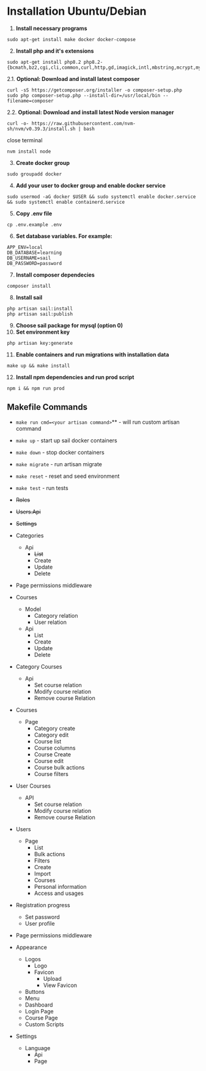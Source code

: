 # Installation Ubuntu/Debian

1. **Install necessary programs**
```shell
sudo apt-get install make docker docker-compose
```
2. **Install php and it's extensions**
```shell
sudo apt-get install php8.2 php8.2-{bcmath,bz2,cgi,cli,common,curl,http,gd,imagick,intl,mbstring,mcrypt,mysql,opcache,raphf,readline,snmp,soap,xml,xmlrpc,xsl,yaml,zip}
```
2.1. **Optional: Download and install latest composer**
```shell
curl -sS https://getcomposer.org/installer -o composer-setup.php
sudo php composer-setup.php --install-dir=/usr/local/bin --filename=composer
```
2.2. **Optional: Download and install latest Node version manager**
```shell
curl -o- https://raw.githubusercontent.com/nvm-sh/nvm/v0.39.3/install.sh | bash
```
close terminal
```shell
nvm install node
```
3. **Create docker group**
```shell
sudo groupadd docker
```
4. **Add your user to docker group and enable docker service**
```shell
sudo usermod -aG docker $USER && sudo systemctl enable docker.service && sudo systemctl enable containerd.service
```
5. **Copy .env file**
```shell
cp .env.example .env
```
6. **Set database variables. For example:**
```
APP_ENV=local
DB_DATABASE=learning
DB_USERNAME=sail
DB_PASSWORD=password
```
7. **Install composer dependecies**
```shell
composer install
```
8. **Install sail**
```shell
php artisan sail:install
php artisan sail:publish
```
9. **Choose sail package for mysql (option 0)**
10. **Set environment key**
```shell
php artisan key:generate
```
11. **Enable containers and run migrations with installation data**
```shell
make up && make install
```
12. **Install npm dependencies and run prod script**
```shell
npm i && npm run prod
```
## Makefile Commands

- `make run cmd=<your artisan command>`** - will run custom artisan command
- `make up` - start up sail docker containers
- `make down` - stop docker containers
- `make migrate` - run artisan migrate
- `make reset` - reset and seed environment
- `make test` - run tests

- ~~Roles~~
- ~~Users.Api~~
- ~~Settings~~
- Categories
  - Api
    - ~~List~~
    - Create
    - Update
    - Delete
- Page permissions middleware
- Courses
  - Model
    - Category relation
    - User relation
  - Api
    - List
    - Create
    - Update
    - Delete
- Category Courses
  - Api
    - Set course relation
    - Modify course relation
    - Remove course Relation
- Courses
  - Page
    - Category create
    - Category edit
    - Course list
    - Course columns
    - Course Create
    - Course edit
    - Course bulk actions
    - Course filters
- User Courses
  - API
    - Set course relation
    - Modify course relation
    - Remove course Relation
- Users
  - Page
    - List
    - Bulk actions
    - Filters
    - Create
    - Import
    - Courses
    - Personal information
    - Access and usages
- Registration progress
  - Set password
  - User profile
- Page permissions middleware
- Appearance
  - Logos
    - Logo
    - Favicon
      - Upload
      - View Favicon
  - Buttons
  - Menu
  - Dashboard
  - Login Page
  - Course Page
  - Custom Scripts
- Settings
  - Language
    - Api
    - Page